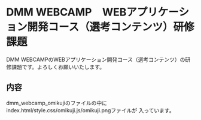 # DMM WEBCAMP　WEBアプリケーション開発コース（選考コンテンツ）研修課題
DMM WEBCAMPのWEBアプリケーション開発コース（選考コンテンツ）の研修課題です。よろしくお願いいたします。
## 内容
dmm_webcamp_omikujiのファイルの中にindex.html/style.css/omikuji.js/omikuji.pngファイルが
入っています。
